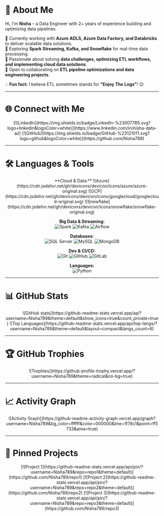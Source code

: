 # 💫 About Me
Hi, I'm **Nisha** – a Data Engineer with 2+ years of experience building and optimizing data pipelines.  

🔹 Currently working with **Azure ADLS, Azure Data Factory, and Databricks** to deliver scalable data solutions.  
🔹 Exploring **Spark Streaming, Kafka, and Snowflake** for real-time data processing.  
🔹 Passionate about solving **data challenges, optimizing ETL workflows, and implementing cloud data solutions**.  
🔹 Open to collaborating on **ETL pipeline optimizations and data engineering projects**.  

💡 **Fun fact:** I believe ETL sometimes stands for **"Enjoy The Logs"**! 😉  

---

# 🌐 Connect with Me
<div align="center">
  [![LinkedIn](https://img.shields.io/badge/LinkedIn-%230077B5.svg?logo=linkedin&logoColor=white)](https://www.linkedin.com/in/nisha-data-ai/)
  [![GitHub](https://img.shields.io/badge/GitHub-%23121011.svg?logo=github&logoColor=white)](https://github.com/Nisha789)
</div>

---

# 🛠️ Languages & Tools
<div align="center">
**Cloud & Data:**  
![Azure](https://cdn.jsdelivr.net/gh/devicons/devicon/icons/azure/azure-original.svg) 
![GCP](https://cdn.jsdelivr.net/gh/devicons/devicon/icons/googlecloud/googlecloud-original.svg) 
![Snowflake](https://cdn.jsdelivr.net/gh/devicons/devicon/icons/snowflake/snowflake-original.svg)  

**Big Data & Streaming:**  
![Spark](https://cdn.jsdelivr.net/gh/devicons/devicon/icons/apache-spark/apache-spark-original.svg) 
![Kafka](https://cdn.jsdelivr.net/gh/devicons/devicon/icons/apachekafka/apachekafka-original.svg) 
![Airflow](https://cdn.jsdelivr.net/gh/devicons/devicon/icons/apache/airflow-original.svg)  

**Databases:**  
![SQL Server](https://cdn.jsdelivr.net/gh/devicons/devicon/icons/microsoftsqlserver/microsoftsqlserver-plain.svg) 
![MySQL](https://cdn.jsdelivr.net/gh/devicons/devicon/icons/mysql/mysql-original.svg) 
![MongoDB](https://cdn.jsdelivr.net/gh/devicons/devicon/icons/mongodb/mongodb-original.svg)  

**Dev & CI/CD:**  
![Git](https://cdn.jsdelivr.net/gh/devicons/devicon/icons/git/git-original.svg) 
![GitHub](https://cdn.jsdelivr.net/gh/devicons/devicon/icons/github/github-original.svg) 
![GitLab](https://cdn.jsdelivr.net/gh/devicons/devicon/icons/gitlab/gitlab-original.svg)  

**Languages:**  
![Python](https://cdn.jsdelivr.net/gh/devicons/devicon/icons/python/python-original.svg)
</div>

---

# 📊 GitHub Stats
<div align="center">
  ![GitHub stats](https://github-readme-stats.vercel.app/api?username=Nisha789&theme=default&show_icons=true&count_private=true)  
  ![Top Languages](https://github-readme-stats.vercel.app/api/top-langs/?username=Nisha789&theme=default&layout=compact&langs_count=6)
</div>

---

# 🏆 GitHub Trophies
<div align="center">
  ![Trophies](https://github-profile-trophy.vercel.app/?username=Nisha789&theme=radical&no-bg=true)
</div>

---

# 📈 Activity Graph
<div align="center">
  ![Activity Graph](https://github-readme-activity-graph.vercel.app/graph?username=Nisha789&bg_color=ffffff&color=000000&line=1f78c1&point=ff5733&area=true)
</div>

---

# 📌 Pinned Projects
<div align="center">
  <!-- Replace repo links with your top 3–5 repos -->
  [![Project 1](https://github-readme-stats.vercel.app/api/pin/?username=Nisha789&repo=repo1&theme=default)](https://github.com/Nisha789/repo1)
  [![Project 2](https://github-readme-stats.vercel.app/api/pin/?username=Nisha789&repo=repo2&theme=default)](https://github.com/Nisha789/repo2)
  [![Project 3](https://github-readme-stats.vercel.app/api/pin/?username=Nisha789&repo=repo3&theme=default)](https://github.com/Nisha789/repo3)
</div>
